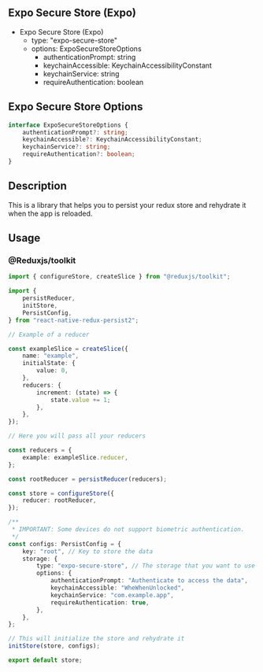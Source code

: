 ## Expo Secure Store (Expo)

- Expo Secure Store (Expo)
  - type: "expo-secure-store"
  - options: ExpoSecureStoreOptions
    - authenticationPrompt: string
	- keychainAccessible: KeychainAccessibilityConstant
	- keychainService: string
	- requireAuthentication: boolean

## Expo Secure Store Options

```typescript
interface ExpoSecureStoreOptions {
	authenticationPrompt?: string;
	keychainAccessible?: KeychainAccessibilityConstant;
	keychainService?: string;
	requireAuthentication?: boolean;
}
```

## Description

This is a library that helps you to persist your redux store and rehydrate it when the app is reloaded.

## Usage

### @Reduxjs/toolkit

```ts
import { configureStore, createSlice } from "@reduxjs/toolkit";

import {
	persistReducer,
	initStore,
	PersistConfig,
} from "react-native-redux-persist2";

// Example of a reducer

const exampleSlice = createSlice({
	name: "example",
	initialState: {
		value: 0,
	},
	reducers: {
		increment: (state) => {
			state.value += 1;
		},
	},
});

// Here you will pass all your reducers

const reducers = {
	example: exampleSlice.reducer,
};

const rootReducer = persistReducer(reducers);

const store = configureStore({
	reducer: rootReducer,
});

/**
 * IMPORTANT: Some devices do not support biometric authentication.
 */
const configs: PersistConfig = {
	key: "root", // Key to store the data
	storage: {
		type: "expo-secure-store", // The storage that you want to use
		options: {
			authenticationPrompt: "Authenticate to access the data",
			keychainAccessible: "WheWhenUnlocked",
			keychainService: "com.example.app",
			requireAuthentication: true,
		},
	},
};

// This will initialize the store and rehydrate it
initStore(store, configs);

export default store;
```
